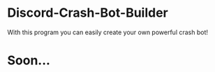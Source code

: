 # Discord-Crash-Bot-Builder
With this program you can easily create your own powerful crash bot!

# Soon...
